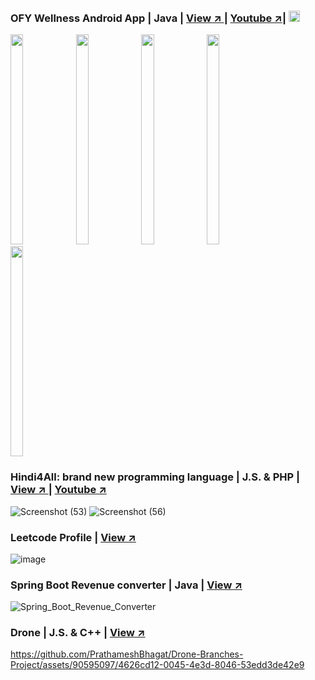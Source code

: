 <meta name="viewport" content="width=device-width, initial-scale=1.0, minimum-scale=1.0">

### OFY Wellness Android App | Java | [View ↗️ ](https://github.com/PrathameshBhagat/OFY-Wellness) |  [Youtube ↗️](https://youtu.be/KeUw_8UkWuI?feature=shared)| [<img src="https://github.com/user-attachments/assets/ae8eac81-5401-4208-8e7c-17c9b2104f7e" style="height:18px;width:18px">](https://wa.me/917058031648?text=Hey!%20I%20would%20like%20to%20register%20for%20the%20pre-release%20of%20OFY%20Wellness%20App.)
<img src="https://github.com/PrathameshBhagat/OFY-Wellness/assets/90595097/0f777aff-7e51-4db3-9ee9-4eec2d6613ce" style="height:35vw;width:20%">
<img src="https://github.com/PrathameshBhagat/OFY-Wellness/assets/90595097/6d6e6cd3-d65f-4385-a474-e6c6b9785c1c" style="height:35vw;width:20%">
<img src="https://github.com/PrathameshBhagat/OFY-Wellness/assets/90595097/4ff5f01f-96ad-4c57-8e92-5f413a13ec1d" style="height:35vw;width:20%">
<img src="https://github.com/PrathameshBhagat/OFY-Wellness/assets/90595097/77e69c18-32f0-4913-9ea0-0936d2744d54" style="height:35vw;width:20%">
<img src="https://github.com/user-attachments/assets/10adaad7-92c5-4846-9486-1b9bfe5757ef" style="height:35vw;width:20%">

### Hindi4All: brand new programming language | J.S. & PHP | [View ↗️ ](https://github.com/PrathameshBhagat/Documentation-Project/) |  [Youtube ↗️](https://www.youtube.com/watch?v=OoUNVvhEFZg)  
![Screenshot (53)](https://github.com/PrathameshBhagat/Documentation-Project/assets/90595097/beefd877-98ea-4171-ae5a-60db183096fa)
![Screenshot (56)](https://github.com/PrathameshBhagat/Documentation-Project/assets/90595097/c529c72b-02d3-4d53-899c-a8eacf2837b4)

### Leetcode Profile | [View ↗️ ](https://leetcode.com/u/Prathamesh_Bhagat/)
![image](https://github.com/user-attachments/assets/b65426f8-56fb-4df6-a189-b5f96f31ce9c)


### Spring Boot Revenue converter | Java | [View ↗️ ](https://github.com/PrathameshBhagat/Spring-Earning-Revenue-Converter)  
![Spring_Boot_Revenue_Converter](https://github.com/PrathameshBhagat/Spring-Earning-Revenue-Converter/assets/90595097/d81c4d31-ce84-4383-a17d-6549c47a5c29)

### Drone | J.S. & C++ | [View ↗️ ](https://github.com/PrathameshBhagat/Drone-Branches-Project)  
https://github.com/PrathameshBhagat/Drone-Branches-Project/assets/90595097/4626cd12-0045-4e3d-8046-53edd3de42e9


<!--
<ikmg  width=800 src ="http://github-readme-streak-stats.herokuapp.com?user=PrathameshBhagat&fire=ff5555&ring=000099&currStreakLabel=000000&background=-45%2C00F0FF%2C001BFF">
**PrathameshBhagat/PrathameshBhagat** is a ✨ _special_ ✨ repository because its `README.md` (this file) appears on your GitHub profile.

Here are some ideas to get you started:

- 🔭 I’m currently working on ...
- 🌱 I’m currently learning ...
- 👯 I’m looking to collaborate on ...
- 🤔 I’m looking for help with ...
- 💬 Ask me about ...
- 📫 How to reach me: ...
- 😄 Pronouns: ...
- ⚡ Fun fact: ...
-->

